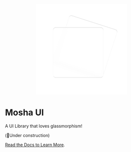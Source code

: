 <p align="center">
    <img width="300px" src="docs/public/logo.png" alt="mosha-ui" />
</p>

# Mosha UI

A UI Library that loves glassmorphism!

(🚀Under construction)

[Read the Docs to Learn More](https://szboynono.github.io/mosha-ui/).
